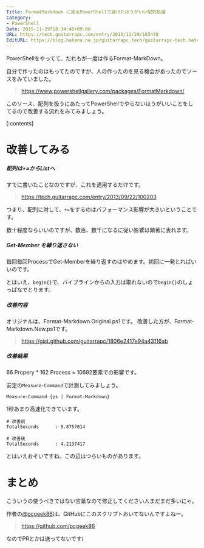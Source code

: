 ```yaml
---
Title: FormatMarkdown に見るPowerShellで避けたほうがいい配列処理
Category:
- PowerShell
Date: 2015-11-29T18:34:48+09:00
URL: https://tech.guitarrapc.com/entry/2015/11/29/183448
EditURL: https://blog.hatena.ne.jp/guitarrapc_tech/guitarrapc-tech.hatenablog.com/atom/entry/6653586347146847906
---
```


PowerShellをやってて、だれもが一度は作るFormat-MarkDown。

自分で作ったのはもってたのですが、人の作ったのを見る機会があったのでソースをみていました。

> https://www.powershellgallery.com/packages/FormatMarkdown/

このソース、配列を扱うにあたってPowerShellでやらないほうがいいことをしてるので改善する流れをみてみましょう。


[:contents]

# 改善してみる


##### 配列は+=からList<T>へ

すでに書いたことなのですが、これを適用するだけです。

> https://tech.guitarrapc.com/entry/2013/09/22/100203

つまり、配列に対して、`+=`をするのはパフォーマンス影響が大きいということです。

数十程度ならいいのですが、数百、数千になるに従い影響は顕著に表れます。

##### Get-Member を繰り返さない

毎回毎回ProcessでGet-Memberを繰り返すのはやめます。初回に一発とればいいのです。

とはいえ、`begin{}`で、パイプラインからの入力は取れないので`begin{}`のしょっぱなでとります。

##### 改善内容

オリジナルは、Format-Markdown.Original.ps1です。
改善した方が、Format-Markdown.New.ps1です。

> https://gist.github.com/guitarrapc/1806e2417e94a43116ab

##### 改善結果

66 Propery * 162 Process = 10692要素での影響です。

安定の`Measure-Command`で計測してみましょう。
```
Measure-Command {ps | Format-Markdown}
```

1秒あまり高速化できています。

```
# 改善前
TotalSeconds      : 5.8757014

# 改善後
TotalSeconds      : 4.2137417
```

とはいえおそいですね。この辺はつらいものがあります。

# まとめ

こういうの使うべきではない言葉なので修正してください人まだまだ多いにゃ。

作者の[@pcgeek86](https://twitter.com/pcgeek86)は、GitHubにこのスクリプトおいてないんですよねー。

> https://github.com/pcgeek86

なのでPRとかは送ってないです(
